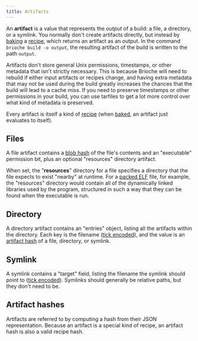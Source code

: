 ```yaml
---
title: Artifacts
---
```


An **artifact** is a value that represents the _output_ of a build: a file, a directory, or a symlink. You normally don't create artifacts directly, but instead by [baking](./baking) a [recipe](./recipes), which returns an artifact as an output. In the command `brioche build -o output`, the resulting artifact of the build is written to the path `output`.

Artifacts don't store general Unix permissions, timestamps, or other metadata that isn't strictly necessary. This is because Brioche will need to rebuild if either input artifacts or recipes change, and having extra metadata that may not be used during the build greatly increases the chances that the build will lead to a cache miss. If you need to preserve timestamps or other permissions in your build, you can use tarfiles to get a lot more control over what kind of metadata is preserved.

Every artifact is itself a kind of [recipe](./recipes) (when [baked](./baking), an artifact just evaluates to itself).

## Files

A file artifact contains a [blob hash](../how-it-works/blobs) of the file's contents and an "executable" permission bit, plus an optional "resources" directory artifact.

When set, the "**resources**" directory for a file specifies a directory that the file expects to exist "nearby" at runtime. For a [packed ELF](../how-it-works/packed-executables) file, for example, the "resources" directory would contain all of the dynamically linked libraries used by the program, structured in such a way that they can be found when the executable is run.

## Directory

A directory artifact contains an "entries" object, listing all the artifacts within the directory. Each key is the filename ([tick encoded](./tick-encoding)), and the value is an [artifact hash](#artifact-hashes) of a file, directory, or symlink.

## Symlink

A symlink contains a "target" field, listing the filename the symlink should point to ([tick encoded](./tick-encoding)). Symlinks should generally be relative paths, but they don't need to be.

## Artifact hashes

Artifacts are referred to by computing a hash from their JSON representation. Because an artifact is a special kind of recipe, an artifact hash is also a valid recipe hash.
